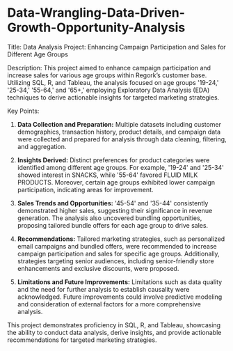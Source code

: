 # Data-Wrangling-Data-Driven-Growth-Opportunity-Analysis
Title: Data Analysis Project: Enhancing Campaign Participation and Sales for Different Age Groups

Description:
This project aimed to enhance campaign participation and increase sales for various age groups within Regork’s customer base. Utilizing SQL, R, and Tableau, the analysis focused on age groups '19-24,' '25-34,' '55-64,' and '65+,' employing Exploratory Data Analysis (EDA) techniques to derive actionable insights for targeted marketing strategies.

Key Points:
1. **Data Collection and Preparation:** Multiple datasets including customer demographics, transaction history, product details, and campaign data were collected and prepared for analysis through data cleaning, filtering, and aggregation.
   
2. **Insights Derived:** Distinct preferences for product categories were identified among different age groups. For example, '19-24' and '25-34' showed interest in SNACKS, while '55-64' favored FLUID MILK PRODUCTS. Moreover, certain age groups exhibited lower campaign participation, indicating areas for improvement.

3. **Sales Trends and Opportunities:** '45-54' and '35-44' consistently demonstrated higher sales, suggesting their significance in revenue generation. The analysis also uncovered bundling opportunities, proposing tailored bundle offers for each age group to drive sales.

4. **Recommendations:** Tailored marketing strategies, such as personalized email campaigns and bundled offers, were recommended to increase campaign participation and sales for specific age groups. Additionally, strategies targeting senior audiences, including senior-friendly store enhancements and exclusive discounts, were proposed.

5. **Limitations and Future Improvements:** Limitations such as data quality and the need for further analysis to establish causality were acknowledged. Future improvements could involve predictive modeling and consideration of external factors for a more comprehensive analysis.

This project demonstrates proficiency in SQL, R, and Tableau, showcasing the ability to conduct data analysis, derive insights, and provide actionable recommendations for targeted marketing strategies.
